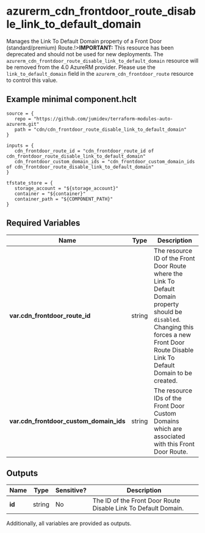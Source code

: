 # azurerm_cdn_frontdoor_route_disable_link_to_default_domain

Manages the Link To Default Domain property of a Front Door (standard/premium) Route.!>**IMPORTANT:** This resource has been deprecated and should not be used for new deployments. The `azurerm_cdn_frontdoor_route_disable_link_to_default_domain` resource will be removed from the 4.0 AzureRM provider. Please use the `link_to_default_domain` field in the `azurerm_cdn_frontdoor_route` resource to control this value.

## Example minimal component.hclt

```hcl
source = {
   repo = "https://github.com/jumidev/terraform-modules-auto-azurerm.git" 
   path = "cdn/cdn_frontdoor_route_disable_link_to_default_domain" 
}

inputs = {
   cdn_frontdoor_route_id = "cdn_frontdoor_route_id of cdn_frontdoor_route_disable_link_to_default_domain" 
   cdn_frontdoor_custom_domain_ids = "cdn_frontdoor_custom_domain_ids of cdn_frontdoor_route_disable_link_to_default_domain" 
}

tfstate_store = {
   storage_account = "${storage_account}" 
   container = "${container}" 
   container_path = "${COMPONENT_PATH}" 
}

```

## Required Variables

| Name | Type |  Description |
| ---- | --------- |  ----------- |
| **var.cdn_frontdoor_route_id** | string |  The resource ID of the Front Door Route where the Link To Default Domain property should be `disabled`. Changing this forces a new Front Door Route Disable Link To Default Domain to be created. | 
| **var.cdn_frontdoor_custom_domain_ids** | string |  The resource IDs of the Front Door Custom Domains which are associated with this Front Door Route. | 



## Outputs

| Name | Type | Sensitive? | Description |
| ---- | ---- | --------- | --------- |
| **id** | string | No  | The ID of the Front Door Route Disable Link To Default Domain. | 

Additionally, all variables are provided as outputs.
